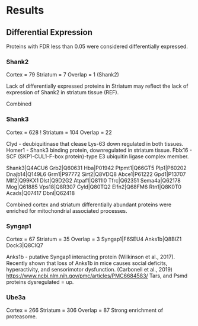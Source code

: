 # Results

## Differential Expression
Proteins with FDR less than 0.05 were considered differentially expressed.

### Shank2
Cortex = 79
Striatum = 7
Overlap = 1 (Shank2)

Lack of differentially expressed proteins in Striatum may reflect the lack of
expression of Shank2 in striatum tissue (REF).

Combined 

### Shank3
Cortex = 628 !
Striatum = 104
Overlap = 22

Clyd - deubiquitinase that clease Lys-63 down regulated in both tissues.
Homer1 - Shank3 binding protein, downregulated in striatum tissue.
Fblx16 - SCF (SKP1-CUL1-F-box protein)-type E3 ubiquitin ligase complex member.

Shank3|Q4ACU6
Grb2|Q60631
Hba|P01942
Ptpmt1|Q66GT5
Plp1|P60202
Dnajb14|Q149L6
Grm1|P97772
Sirt2|Q8VDQ8
Abce1|P61222
Gpd1|P13707
Mlf2|Q99KX1
Dlst|Q9D2G2
Atpaf1|Q811I0
Tfrc|Q62351
Sema4a|Q62178
Mog|Q61885
Vps18|Q8R307
Cyld|Q80TQ2
Elfn2|Q68FM6
Rtn1|Q8K0T0
Acads|Q07417
Dbnl|Q62418

Combined cortex and striatum differentially abundant proteins were enriched for
mitochondrial associated processes.

### Syngap1
Cortex = 67
Striatum = 35
Overlap = 3
Syngap1|F6SEU4
Anks1b|Q8BIZ1
Dock3|Q8CIQ7


Anks1b - putative Syngap1 interacting protein (Wilkinson et al., 2017).
Recently shown that loss of Anks1b in mice causes
 social deficits, hyperactivity, and sensorimotor dysfunction.
(Carbonell et al., 2019) https://www.ncbi.nlm.nih.gov/pmc/articles/PMC6684583/
Tars, and Psmd proteins dysregulated = up.

### Ube3a
Cortex = 266
Striatum = 306
Overlap = 87
Strong enrichment of proteasome.
